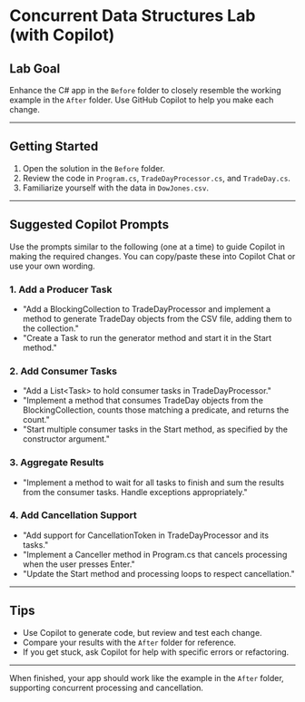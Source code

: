 # Concurrent Data Structures Lab (with Copilot)

## Lab Goal
Enhance the C# app in the `Before` folder to closely resemble the working example in the `After` folder. Use GitHub Copilot to help you make each change.

---

## Getting Started
1. Open the solution in the `Before` folder.
2. Review the code in `Program.cs`, `TradeDayProcessor.cs`, and `TradeDay.cs`.
3. Familiarize yourself with the data in `DowJones.csv`.

---

## Suggested Copilot Prompts
Use the prompts similar to the following (one at a time) to guide Copilot in making the required changes. You can copy/paste these into Copilot Chat or use your own wording.

### 1. Add a Producer Task
- "Add a BlockingCollection<TradeDay> to TradeDayProcessor and implement a method to generate TradeDay objects from the CSV file, adding them to the collection."
- "Create a Task to run the generator method and start it in the Start method."

### 2. Add Consumer Tasks
- "Add a List<Task<int>> to hold consumer tasks in TradeDayProcessor."
- "Implement a method that consumes TradeDay objects from the BlockingCollection, counts those matching a predicate, and returns the count."
- "Start multiple consumer tasks in the Start method, as specified by the constructor argument."

### 3. Aggregate Results
- "Implement a method to wait for all tasks to finish and sum the results from the consumer tasks. Handle exceptions appropriately."

### 4. Add Cancellation Support
- "Add support for CancellationToken in TradeDayProcessor and its tasks."
- "Implement a Canceller method in Program.cs that cancels processing when the user presses Enter."
- "Update the Start method and processing loops to respect cancellation."

---

## Tips
- Use Copilot to generate code, but review and test each change.
- Compare your results with the `After` folder for reference.
- If you get stuck, ask Copilot for help with specific errors or refactoring.

---

When finished, your app should work like the example in the `After` folder, supporting concurrent processing and cancellation.